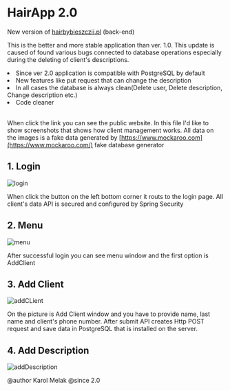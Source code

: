 # HairApp 2.0

New version of [hairbybieszczii.pl](https://hairbybieszczii.pl) (back-end)

This is the better and more stable application than ver. 1.0.
This update is caused of found various bugs connected to 
database operations especially during the deleting of client's
descriptions.

<li>Since ver 2.0 application is compatible with PostgreSQL by default</li>
<li>New features like put request that can change the description</li>
<li>In all cases the database is always clean(Delete user, Delete description, Change description etc.)</li>
<li>Code cleaner</li><br>

When click the link you can see the public website. In this file I'd like to show screenshots
that shows how client management works. All data on the images is a fake data generated by 
[https://www.mockaroo.com](https://www.mockaroo.com/) fake database generator

<h2>1. Login</h2>

![login](https://github.com/Karlz-Bandz/HairApp2/assets/57764322/cef4feb3-0004-4fe7-a4e4-3c81a1d753c2)

When click the button on the left bottom corner it routs to the login page. All client's data API is 
secured and configured by Spring Security

<h2>2. Menu</h2>

![menu](https://github.com/Karlz-Bandz/HairApp2/assets/57764322/bee3d948-7f00-4778-bc24-0126293bf592)

After successful login you can see menu window and the first option is AddClient

<h2>3. Add Client</h2>

![addCLient](https://github.com/Karlz-Bandz/HairApp2/assets/57764322/059605fd-1511-4022-b04e-8679dd921fee)

On the picture is Add Client window and you have to provide name, last name and client's phone number. After 
submit API creates Http POST request and save data in PostgreSQL that is installed on the server.

<h2>4. Add Description</h2>

![addDescription](https://github.com/Karlz-Bandz/HairApp2/assets/57764322/67ae8dbf-216f-41c6-bc5e-a826caba3d0a)







@author Karol Melak
@since 2.0

